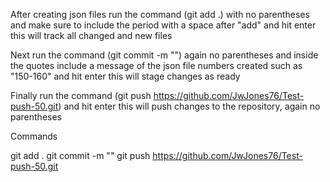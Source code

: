 After creating json files run the command (git add .) with no parentheses and make sure to include the period with a space after "add" and hit enter this will track all changed and new files

Next run the command (git commit -m "") again no parentheses and inside the quotes include a message of the json file numbers created such as "150-160" and hit enter this will stage changes as ready

Finally run the command (git push https://github.com/JwJones76/Test-push-50.git) and hit enter this will push changes to the repository, again no parentheses


Commands

git add .
git commit -m ""
git push https://github.com/JwJones76/Test-push-50.git